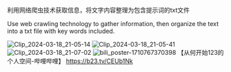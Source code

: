 利用网络爬虫技术获取信息，将文字内容整理为包含提示词的txt文件

Use web crawling technology to gather information, then organize the text into a txt file with key words included.

![Clip_2024-03-18_21-05-14](https://github.com/yeahhe365/LLM-Online-Assistant/assets/64304674/d5556757-3fc6-4d85-8cbc-df807d67fdd1)
![Clip_2024-03-18_21-05-41](https://github.com/yeahhe365/LLM-Online-Assistant/assets/64304674/d22f3be3-d115-4d11-92ad-7c246bd2c567)
![Clip_2024-03-18_21-07-02](https://github.com/yeahhe365/LLM-Online-Assistant/assets/64304674/d9e46ff4-188a-42ae-ac09-dba837455297)
![bili_poster-1710767370398](https://github.com/yeahhe365/LLM-Online-Assistant/assets/64304674/1f0b2e66-3170-441d-845c-2841c93b1a8c)
【从何开始123的个人空间-哔哩哔哩】 https://b23.tv/CEUb1Nk
